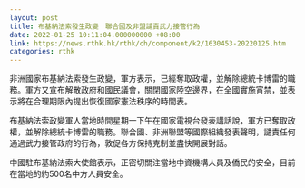 ```yaml
---
layout: post
title: 布基納法索發生政變　聯合國及非盟譴責武力接管行為
date: 2022-01-25 10:11:04.000000000 +08:00
link: https://news.rthk.hk/rthk/ch/component/k2/1630453-20220125.htm
categories: rthk
---
```


非洲國家布基納法索發生政變，軍方表示，已經奪取政權，並解除總統卡博雷的職務。軍方又宣布解散政府和國民議會，關閉國家陸空邊界，在全國實施宵禁，並表示將在合理期限內提出恢復國家憲法秩序的時間表。

布基納法索政變軍人當地時間星期一下午在國家電視台發表講話說，軍方已奪取政權，並解除總統卡博雷的職務。聯合國、非洲聯盟等國際組織發表聲明，譴責任何通過武力接管政府的行為，敦促各方保持克制並盡快開展對話。

中國駐布基納法索大使館表示，正密切關注當地中資機構人員及僑民的安全，目前在當地的約500名中方人員安全。

